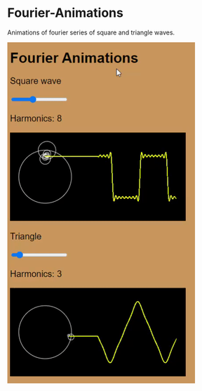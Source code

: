 # Fourier-Animations
Animations of fourier series of square and triangle waves.

![gif of html file](https://github.com/SirFourier/Fourier-Animations/blob/master/Fourier.gif)

